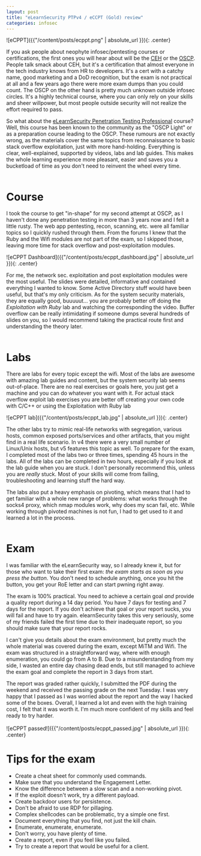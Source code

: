 ```yaml
---
layout: post
title: "eLearnSecurity PTPv4 / eCCPT (Gold) review"
categories: infosec
---
```

![eCPPT]({{"/content/posts/ecppt.png" | absolute_url }}){: .center}
<br />

If you ask people about neophyte infosec/pentesting courses or certifications, the first ones you will hear about will be the [CEH](https://www.eccouncil.org/programs/certified-ethical-hacker-ceh/) or the [OSCP](https://www.offensive-security.com). People talk smack about CEH, but it's a certification that almost everyone in the tech industry knows from HR to developers. It's a cert with a catchy name, good marketing and a DoD recognition, but the exam is not practical at all and a few years ago there were more exam dumps than you could count. The OSCP on the other hand is pretty much unknown outside infosec circles. It's a highly technical course, where you can only rely on your skills and sheer willpower, but most people outside security will not realize the effort required to pass. 

So what about the [eLearnSecurity Penetration Testing Professional](https://www.elearnsecurity.com/course/penetration_testing/) course? Well, this course has been known to the community as the "OSCP Light" or as a preparation course leading to the OSCP. These rumours are not exactly wrong, as the materials cover the same topics from reconnaissance to basic stack overflow exploitation, just with more hand-holding. Everything is clear, well-explained, supported by videos, labs and lab guides. This makes the whole learning experience more pleasant, easier and saves you a bucketload of time as you don't need to reinvent the wheel every time.
<br />
<br />

# Course

I took the course to get "in-shape" for my second attempt at OSCP, as I haven't done any penetration testing in more than 3 years now and I felt a little rusty. The web app pentesting, recon, scanning, etc. were all familiar topics so I quickly rushed through them. From the forums I knew that the Ruby and the Wifi modules are not part of the exam, so I skipped those, leaving more time for stack overflow and post-exploitation modules. 
<br />

![eCPPT Dashboard]({{"/content/posts/ecppt_dashboard.jpg" | absolute_url }}){: .center}
<br />

For me, the network sec. exploitation and post exploitation modules were the most useful. The slides were detailed, informative and contained everything I wanted to know. Some Active Directory stuff would have been useful, but that's my only criticism. As for the system security materials, they are equally good, buuuuut... you are probably better off doing the *Exploitation with Ruby* lab and watching the corresponding the video. Buffer overflow can be really intimidating if someone dumps several hundreds of slides on you, so I would recommend taking the practical route first and understanding the theory later.
<br />
<br />


# Labs

There are labs for every topic except the wifi. Most of the labs are awesome with amazing lab guides and content, but the system security lab seems out-of-place. There are no real exercises or goals here, you just get a machine and you can do whatever you want with it. For actual stack overflow exploit lab exercises you are better off creating your own code with C/C++ or using the Exploitation with Ruby lab
<br />

![eCPPT lab]({{"/content/posts/ecppt_lab.jpg" | absolute_url }}){: .center}
<br />

The other labs try to mimic real-life networks with segregation, various hosts, common exposed ports/services and other artifacts, that you might find in a real life scenario. In v4 there were a very small number of Linux/Unix hosts, but v5 features this topic as well. To prepare for the exam, I completed most of the labs two or three times, spending 45 hours in the labs. All of the labs can be completed in two hours, especially if you look at the lab guide when you are stuck. I don't personally recommend this, unless you are *really* stuck. Most of your skills will come from failing, troubleshooting and learning stuff the hard way.

The labs also put a heavy emphasis on pivoting, which means that I had to get familiar with a whole new range of problems: what works through the socks4 proxy, which nmap modules work, why does my scan fail, etc. While working through pivoted machines is not fun, I had to get used to it and learned a lot in the process.
<br />
<br />


# Exam

I was familiar with the eLearnSecurity way, so I already knew it, but for those who want to take their first exam: *the exam starts as soon as you press the button*. You don't need to schedule anything, once you hit the button, you get your RoE letter and can start pwning right away.

The exam is 100% practical. You need to achieve a certain goal *and* provide a quality report during a 14 day period. You have 7 days for testing and 7 days for the report. If you don't achieve that goal or your report sucks, you will fail and have to try again. elearnSecurity takes this very seriously, some of my friends failed the first time due to their inadequate report, so you should make sure that your report rocks.

I can't give you details about the exam environment, but pretty much the whole material was covered during the exam, except MiTM and Wifi. The exam was structured in a straightforward way, where with enough enumeration, you could go from A to B. Due to a misunderstanding from my side, I wasted an entire day chasing dead ends, but still managed to achieve the exam goal and complete the report in 3 days from start.

The report was graded rather quickly, I submitted the PDF during the weekend and received the passing grade on the next Tuesday. I was very happy that I passed as I was worried about the report and the way I hacked some of the boxes. Overall, I learned a lot and even with the high training cost, I felt that it was worth it. I'm much more confident of my skills and feel ready to try harder.
<br />
<br />
![eCPPT passed!]({{"/content/posts/ecppt_passed.jpg" | absolute_url }}){: .center}

# Tips for the exam

- Create a cheat sheet for commonly used commands.
- Make sure that you understand the Engagement Letter.
- Know the difference between a slow scan and a non-working pivot.
- If the exploit doesn't work, try a different payload.
- Create backdoor users for persistence.
- Don't be afraid to use RDP for pillaging.
- Complex shellcodes can be problematic, try a simple one first.
- Document everything that you find, not just the kill chain.
- Enumerate, enumerate, enumerate.
- Don't worry, you have plenty of time.
- Create a report, even if you feel like you failed.
- Try to create a report that would be useful for a client.